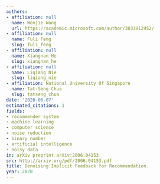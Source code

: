 ```yaml
---
authors:
- affiliation: null
  name: Wenjie Wang
  url: https://academic.microsoft.com/author/3033912952/
- affiliation: null
  name: Fuli Feng
  slug: fuli_feng
- affiliation: null
  name: Xiangnan He
  slug: xiangnan_he
- affiliation: null
  name: Liqiang Nie
  slug: liqiang_nie
- affiliation: National University Of Singapore
  name: Tat-Seng Chua
  slug: tatseng_chua
date: '2020-06-07'
estimated_citations: 1
fields:
- recommender system
- machine learning
- computer science
- noise reduction
- binary number
- artificial intelligence
- noisy data
in: arXiv preprint arXiv:2006.04153
src: http://arxiv.org/pdf/2006.04153.pdf
title: Denoising Implicit Feedback for Recommendation.
year: 2020
---
```

